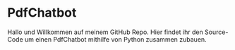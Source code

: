 # PdfChatbot

Hallo und Willkommen auf meinem GitHub Repo. 
Hier findet ihr den Source-Code um einen PdfChatbot mithilfe von Python zusammen zubauen.
